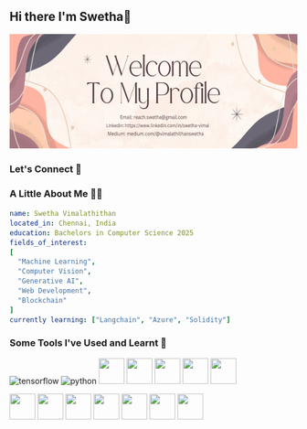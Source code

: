 ## Hi there I'm Swetha👋
<img src="Welcome To My Profile.png" class="center" width=600 height=200/>

### Let's Connect :incoming_envelope:	

### A Little About Me :woman_technologist:	
```yaml
name: Swetha Vimalathithan
located_in: Chennai, India
education: Bachelors in Computer Science 2025
fields_of_interest:
[
  "Machine Learning",
  "Computer Vision",
  "Generative AI",
  "Web Development",
  "Blockchain"
]
currently learning: ["Langchain", "Azure", "Solidity"]
```
### Some Tools I've Used and Learnt :mag_right:
<p align="left">
<img src="https://cdn.jsdelivr.net/gh/devicons/devicon@latest/icons/tensorflow/tensorflow-original.svg" alt="tensorflow" width="45" height="45"/>
<img src="https://cdn.jsdelivr.net/gh/devicons/devicon@latest/icons/python/python-original.svg" alt="python" width="45" height="45" />
<img src="https://cdn.jsdelivr.net/gh/devicons/devicon@latest/icons/numpy/numpy-original.svg"  width="45" height="45" />
<img src="https://cdn.jsdelivr.net/gh/devicons/devicon@latest/icons/scikitlearn/scikitlearn-original.svg" width="45" height="45"  />
<img src="https://cdn.jsdelivr.net/gh/devicons/devicon@latest/icons/pandas/pandas-original.svg"  width="45" height="45"  />
<img src="https://cdn.jsdelivr.net/gh/devicons/devicon@latest/icons/django/django-plain-wordmark.svg" width="45" height="45"  />
<img src="https://cdn.jsdelivr.net/gh/devicons/devicon@latest/icons/anaconda/anaconda-original.svg" width="45" height="45"  />
</p>
<p align="left">
<img src="https://cdn.jsdelivr.net/gh/devicons/devicon@latest/icons/azure/azure-original-wordmark.svg" width="45" height="45"  />
<img src="https://cdn.jsdelivr.net/gh/devicons/devicon@latest/icons/cplusplus/cplusplus-original.svg"  width="45" height="45" />
<img src="https://cdn.jsdelivr.net/gh/devicons/devicon@latest/icons/docker/docker-original.svg" width="45" height="45"  />
<img src="https://cdn.jsdelivr.net/gh/devicons/devicon@latest/icons/git/git-original.svg" width="45" height="45"  />
<img src="https://cdn.jsdelivr.net/gh/devicons/devicon@latest/icons/matplotlib/matplotlib-original.svg" width="45" height="45"  />
<img src="https://cdn.jsdelivr.net/gh/devicons/devicon@latest/icons/mysql/mysql-original-wordmark.svg" width="45" height="45"  />
<img src="https://cdn.jsdelivr.net/gh/devicons/devicon@latest/icons/streamlit/streamlit-original.svg" width="45" height="45"  />

</p>
                    
